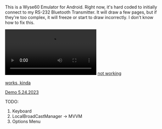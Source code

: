 This is a Wyse60 Emulator for Android. Right now, it's hard coded to initially connect to my RS-232 Bluetooth Transmitter. It will draw a few pages, but if they're too complex, it will freeze or start to draw incorrectly. I don't know how to fix this.

<video src="https://youtu.be/AaAugfmV7lA"></video>
[not working](https://youtu.be/AaAugfmV7lA)

[works, kinda](https://youtu.be/IGKPn5WcEfY)

[Demo 5.24.2023](https://youtu.be/n3Kk5B9B86I)

TODO:
  1. Keyboard
  2. LocalBroadCastManager -> MVVM
  3. Options Menu
